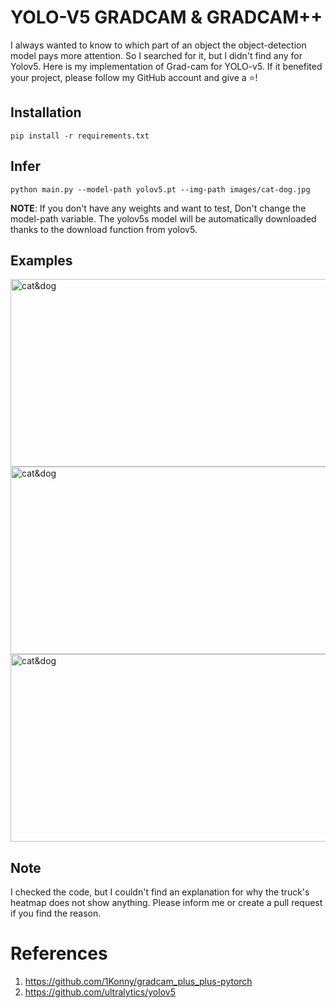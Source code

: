 # YOLO-V5 GRADCAM & GRADCAM++

I always wanted to know to which part of an object the object-detection model pays more attention. So I searched for it, but I didn't find any for Yolov5.
Here is my implementation of Grad-cam for YOLO-v5. If it benefited your project, please follow my GitHub account and give a ⭐️!


## Installation
`pip install -r requirements.txt`

## Infer
`python main.py --model-path yolov5.pt --img-path images/cat-dog.jpg`

**NOTE**: If you don't have any weights and want to test, Don't change the model-path variable. The yolov5s model will be automatically downloaded thanks to the download function from yolov5. 
## Examples
<img src="https://raw.githubusercontent.com/pooya-mohammadi/yolov5-gradcam/master/outputs/eagle-res.jpg" alt="cat&dog" height="300" width="1200">
<img src="https://raw.githubusercontent.com/pooya-mohammadi/yolov5-gradcam/master/outputs/cat-dog-res.jpg" alt="cat&dog" height="300" width="1200">
<img src="https://raw.githubusercontent.com/pooya-mohammadi/yolov5-gradcam/master/outputs/dog-res.jpg" alt="cat&dog" height="300" width="1200">

## Note
I checked the code, but I couldn't find an explanation for why the truck's heatmap does not show anything. Please inform me or create a pull request if you find the reason.



# References
1. https://github.com/1Konny/gradcam_plus_plus-pytorch
2. https://github.com/ultralytics/yolov5